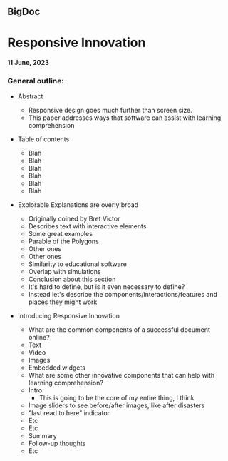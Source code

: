 ## BigDoc

# Responsive Innovation

#### 11 June, 2023

### General outline:

- Abstract

  - Responsive design goes much further than screen size.
  - This paper addresses ways that software can assist with learning comprehension

- Table of contents

  - Blah
  - Blah
  - Blah
  - Blah
  - Blah
  - Blah

- Explorable Explanations are overly broad

  - Originally coined by Bret Victor
  - Describes text with interactive elements
  - Some great examples
  - Parable of the Polygons
  - Other ones
  - Other ones
  - Similarity to educational software
  - Overlap with simulations
  - Conclusion about this section
  - It's hard to define, but is it even necessary to define?
  - Instead let's describe the components/interactions/features and places they might work

- Introducing Responsive Innovation

  - What are the common components of a successful document online?
  - Text
  - Video
  - Images
  - Embedded widgets
  - What are some other innovative components that can help with learning comprehension?
  - Intro
    - This is going to be the core of my entire thing, I think
  - Image sliders to see before/after images, like after disasters
  - "last read to here" indicator
  - Etc
  - Etc
  - Summary
  - Follow-up thoughts
  - Etc
